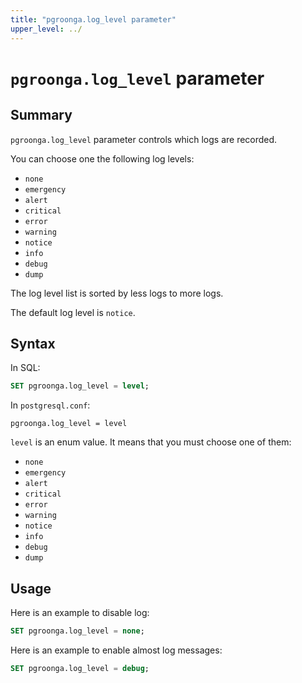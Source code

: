 ```yaml
---
title: "pgroonga.log_level parameter"
upper_level: ../
---
```


# `pgroonga.log_level` parameter

## Summary

`pgroonga.log_level` parameter controls which logs are recorded.

You can choose one the following log levels:

  * `none`
  * `emergency`
  * `alert`
  * `critical`
  * `error`
  * `warning`
  * `notice`
  * `info`
  * `debug`
  * `dump`

The log level list is sorted by less logs to more logs.

The default log level is `notice`.

## Syntax

In SQL:

```sql
SET pgroonga.log_level = level;
```

In `postgresql.conf`:

```text
pgroonga.log_level = level
```

`level` is an enum value. It means that you must choose one of them:

  * `none`
  * `emergency`
  * `alert`
  * `critical`
  * `error`
  * `warning`
  * `notice`
  * `info`
  * `debug`
  * `dump`

## Usage

Here is an example to disable log:

```sql
SET pgroonga.log_level = none;
```

Here is an example to enable almost log messages:

```sql
SET pgroonga.log_level = debug;
```
